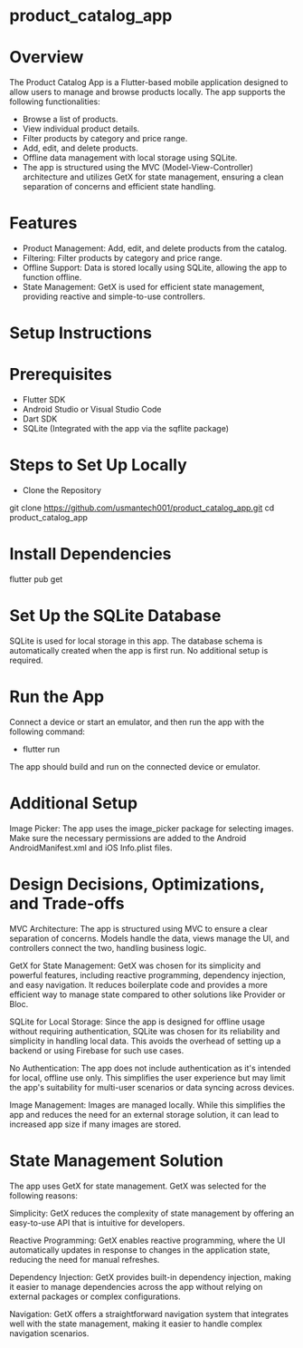 # product_catalog_app

# Overview
The Product Catalog App is a Flutter-based mobile application designed to allow users to manage and browse products locally. The app supports the following functionalities:

- Browse a list of products.
- View individual product details.
- Filter products by category and price range.
- Add, edit, and delete products.
- Offline data management with local storage using SQLite.
- The app is structured using the MVC (Model-View-Controller) architecture and utilizes GetX for state management, ensuring a clean separation of concerns and efficient state handling.

# Features
- Product Management: Add, edit, and delete products from the catalog.
- Filtering: Filter products by category and price range.
- Offline Support: Data is stored locally using SQLite, allowing the app to function offline.
- State Management: GetX is used for efficient state management, providing reactive and simple-to-use controllers.

# Setup Instructions
# Prerequisites
- Flutter SDK
- Android Studio or Visual Studio Code
- Dart SDK
- SQLite (Integrated with the app via the sqflite package)

# Steps to Set Up Locally
- Clone the Repository

git clone https://github.com/usmantech001/product_catalog_app.git
cd product_catalog_app

# Install Dependencies
flutter pub get

# Set Up the SQLite Database

SQLite is used for local storage in this app. The database schema is automatically created when the app is first run. No additional setup is required.

# Run the App

Connect a device or start an emulator, and then run the app with the following command:
 - flutter run

The app should build and run on the connected device or emulator.

# Additional Setup
 Image Picker: The app uses the image_picker package for selecting images. Make sure the necessary permissions are added to the Android AndroidManifest.xml and iOS Info.plist files.

# Design Decisions, Optimizations, and Trade-offs
MVC Architecture: The app is structured using MVC to ensure a clear separation of concerns. Models handle the data, views manage the UI, and controllers connect the two, handling business logic.

GetX for State Management: GetX was chosen for its simplicity and powerful features, including reactive programming, dependency injection, and easy navigation. It reduces boilerplate code and provides a more efficient way to manage state compared to other solutions like Provider or Bloc.

SQLite for Local Storage: Since the app is designed for offline usage without requiring authentication, SQLite was chosen for its reliability and simplicity in handling local data. This avoids the overhead of setting up a backend or using Firebase for such use cases.

No Authentication: The app does not include authentication as it's intended for local, offline use only. This simplifies the user experience but may limit the app's suitability for multi-user scenarios or data syncing across devices.

Image Management: Images are managed locally. While this simplifies the app and reduces the need for an external storage solution, it can lead to increased app size if many images are stored.

# State Management Solution
The app uses GetX for state management. GetX was selected for the following reasons:

Simplicity: GetX reduces the complexity of state management by offering an easy-to-use API that is intuitive for developers.

Reactive Programming: GetX enables reactive programming, where the UI automatically updates in response to changes in the application state, reducing the need for manual refreshes.

Dependency Injection: GetX provides built-in dependency injection, making it easier to manage dependencies across the app without relying on external packages or complex configurations.

Navigation: GetX offers a straightforward navigation system that integrates well with the state management, making it easier to handle complex navigation scenarios.


